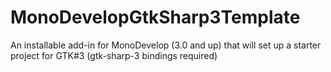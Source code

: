 MonoDevelopGtkSharp3Template
============================

An installable add-in for MonoDevelop (3.0 and up) that will set up a starter project for GTK#3 (gtk-sharp-3 bindings required)
